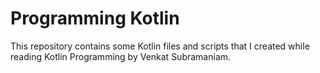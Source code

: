 # Programming Kotlin

This repository contains some Kotlin files and scripts that I created while reading Kotlin Programming by Venkat Subramaniam.

